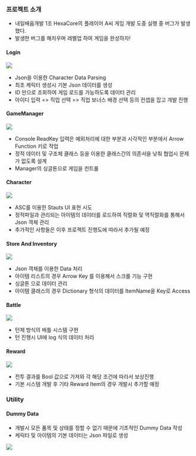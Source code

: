 ### 프로젝트 소개

- 내일배움개발 1조 HexaCore의 플레이어 A씨 게임 개발 도중 실행 중 버그가 발생했다.
- 발생한 버그를 해치우며 레벨업 하여 게임을 완성하자!

#### Login

![](https://i.imgur.com/bJ8efC3.jpg)

- Json을 이용한 Character Data Parsing
- 최초 케릭터 생성시 기본 Json 데이터를 생성
- ID 만으로 조회하여 게임 로드를 가능하도록 데이터 관리
- 아이디 입력 => 직업 선택 => 직업 보너스 배경 선택 등의 컨셉을 잡고 개발 진행

#### GameManager

![](https://i.imgur.com/8I0I3wX.jpg)

- Console ReadKey 입력은 예외처리에 대한 부분과 시각적인 부분에서 Arrow Function 키로 작업
- 정적 데이터 및 구조체 클래스 등을 이용한 클래스간의 의존서을 낮춰 협업시 문제가 없도록 설계
- Manager의 싱글톤으로 게임을 컨트롤

#### Character 

![](https://i.imgur.com/euolLwR.png)

- ASC를 이용한 Stauts UI 표현 시도
- 정적파일과 관리되는 아이템의 데이터를 로드하여 직렬화 및 역직렬화를 통해서 Json 객체 관리
- 추가적인 사항들은 이후 프로젝트 진행도에 따라서 추가될 예정

#### Store And Inventory

![](https://i.imgur.com/cLji40O.png)


- Json 객체를 이용한 Data 처리
- 아이템 리스트의 경우 Arrow Key 를 이용해서 스크롤 기능 구현
- 싱글톤 으로 데이터 관리
- 아이템 클래스의 경우 Dictionary 형식의 데이터를 ItemName을 Key로 Access

#### Battle

![](https://i.imgur.com/Q8CyQkI.png)

- 턴제 방식의 배틀 시스템 구현
- 턴 진행시 UI에 log 식의 데이터 처리

#### Reward

![](https://i.imgur.com/tqzeCIl.png)

- 전투 결과를 Bool 값으로 가져와 각 해당 조건에 따라서 보상진행
- 기본 시스템 개발 후 기타 Reward Item의 경우 개발시 추가할 예정

### Utility

#### Dummy Data
- 개발시 모든 품목 및 상태를 정할 수 없기 때문에 기초적인 Dummy Data 작성
- 케릭터 및 아이템의 기본 데이터는 Json 파일로 생성

![](https://i.imgur.com/WWvwKCg.png)

